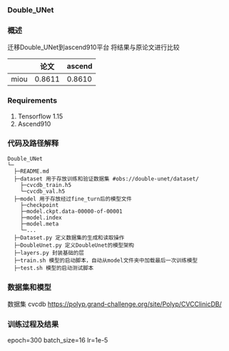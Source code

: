 ###   **Double_UNet** 


###   **概述** 

迁移Double_UNet到ascend910平台
将结果与原论文进行比较

 |                | 论文   | ascend |
|----------------|------|--------|
| miou | 0.8611 | 0.8610  |

###  Requirements

1. Tensorflow 1.15
2. Ascend910

###   **代码及路径解释** 



```
Double_UNet
└─ 
  ├─README.md
  ├─dataset 用于存放训练和验证数据集 #obs://double-unet/dataset/
  	├─cvcdb_train.h5
  	└─cvcdb_val.h5
  ├─model 用于存放经过fine_turn后的模型文件
  	├─checkpoint
  	├─model.ckpt.data-00000-of-00001
  	├─model.index
  	├─model.meta
  	└─...
  ├─Dataset.py 定义数据集的生成和读取操作
  ├─DoubleUnet.py 定义DoubleUnet的模型架构
  ├─layers.py 封装基础的层
  ├─train.sh 模型的启动脚本，自动从model文件夹中加载最后一次训练模型
  ├─test.sh 模型的启动测试脚本
```
###   **数据集和模型** 

数据集 cvcdb
https://polyp.grand-challenge.org/site/Polyp/CVCClinicDB/


### 训练过程及结果
epoch=300
batch_size=16
lr=1e-5